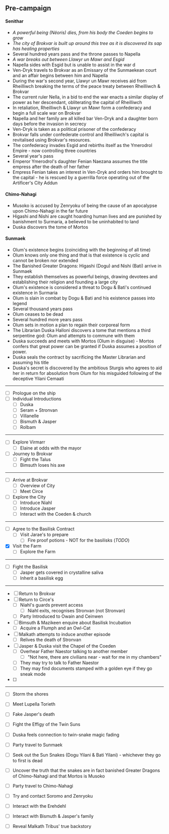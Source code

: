 ## Pre-campaign
#### Senithar
- *A powerful being (Nëoris) dies, from his body the Coeden begins to grow*
- *The city of Brokvar is built up around this tree as it is discovered its sap has healing properties*
- Several hundred years pass and the throne passes to Napella
- *A war breaks out between Llawyr un Mawr and Esgid*
- Napella sides with Esgid but is unable to assist in the war d
- Ven-Dryk travels to Brokvar as an Emissary of the Sunmaekean court and an affair begins between him and Napella
- During the war's second year, Llawyr un Mawr receives aid from Rheilliwch breaking the terms of the peace treaty between Rheilliwch & Brokvar
- The current ruler Nella, in a bid to end the war enacts a similar display of power as her descendant, obliterating the capital of Rheilliwch
- In retaliation, Rheilliwch & Llawyr un Mawr form a confederacy and begin a full scale war on Brokvar
- Napella and her family are all killed bar Ven-Dryk and a daughter born days before the invasion in secrecy
- Ven-Dryk is taken as a political prisoner of the confederacy 
- Brokvar falls under confederate control and Rheilliwch's capital is revitalised using Brokvar's resources.
- The confederacy invades Esgid and rebirths itself as the Ymerodrol Empire - now controlling three countries
- Several year's pass
- Emperor Ymerodrol's daughter Fenian Naezana assumes the title empress after the death of her father 
- Empress Fenian takes an interest in Ven-Dryk and orders him brought to the capital - he is rescued by a guerrilla force operating out of the Artificer's City Addun
#### Chimo-Nahagi
- Musoko is accused by Zenryoku of being the cause of an apocalypse upon Chimo-Nahagi in the far future
- Higashi and Nishi are caught hoarding human lives and are punished by banishment to Surmaria, a believed to be uninhabited to land
- Duska discovers the tome of Mortos
#### Sunmaek
- Olum's existence begins (coinciding with the beginning of all time)
- Olum knows only one thing and that is that existence is cyclic and cannot be broken nor extended
- The Banished Greater Dragons: Higashi (Dogu) and Nishi (Bati) arrive in Sunmaek
- They establish themselves as powerful beings, drawing devotees and establishing their religion and founding a large city
- Olum's existence is considered a threat to Dogu & Bati's continued existence in Surmaria
- Olum is slain in combat by Dogu & Bati and his existence passes into legend
- Several thousand years pass
- Olum ceases to be dead
- Several hundred more years pass
- Olum sets in motion a plan to regain their corporeal form
- The Librarian Duska Halloni discovers a tome that mentions a third serpentine god: Olum and attempts to commune with them
- Duska succeeds and meets with Mortos (Olum in disguise) - Mortos confers that great power can be granted if Duska assumes a position of power.
- Duska seals the contract by sacrificing the Master Librarian and assuming his title
- Duska's secret is discovered by the ambitious Sturgis who agrees to aid her in return for absolution from Olum for his misguided following of the deceptive Yilani Cemaati

---

- [ ] Prologue on the ship
- [ ] Individual Introductions
	- [ ] Duska
	- [ ] Seram + Stronvan
	- [ ] Villanelle
	- [ ] Bismuth & Jasper
	- [ ] Rolbam
---
- [ ] Explore Virmarr
	- [ ] Elaine at odds with the mayor
- [ ] Journey to Brokvar
	- [ ] Fight the Talus
	- [ ] Bimsuth loses his axe
---
- [ ] Arrive at Brokvar
	- [ ] Overview of City
	- [ ] Meet Circe
- [ ] Explore the City
	- [ ] Introduce Niahl
	- [ ] Introduce Jasper
	- [ ] Interact with the Coeden & church
---
- [ ] Agree to the Basilisk Contract
	- [ ] Visit Jarae's to prepare
		- [ ] Fire proof potions - NOT for the basilisks (*TODO*)
- [x] Visit the Farm
	- [ ] Explore the Farm
---
- [ ] Fight the Basilisk
	- [ ] Jasper gets covered in crystalline saliva
	- [ ] Inherit a basilisk egg
---
- [ ] Return to Brokvar
- [ ] Return to Circe's
	- [ ] Niahl's guards prevent access
		- [ ] Niahl exits, recognises Stronvan (not Stronvan)
	- [ ] Party Introduced to Owain and Ceinwen
- [ ] Bimsuth & Mazikeen enquire about Basilisk Incubation
	- [ ] Acquire a Flumph and an Owl-Cat
- [ ] Malkath attempts to induce another episode
	- [ ] Relives the death of Stronvan
- [ ] Jasper & Duska visit the Chapel of the Coeden
	- [ ] Overhear Father Naestor talking to another member
		- [ ] "Not here, there are civilians near - wait for me in my chambers"
	- [ ] They may try to talk to Father Naestor
	- [ ] They may find documents stamped with a golden eye if they go sneak mode
- [ ] 

---
- [ ] Storm the shores
- [ ] Meet Lupella Torieth
- [ ] Fake Jasper's death
- [ ] Fight the Effigy of the Twin Suns

- [ ] Duska feels connection to twin-snake magic fading
- [ ] Party travel to Sunmaek
- [ ] Seek out the Sun Snakes (Dogu Yilani & Bati Yilani) - whichever they go to first is dead
- [ ] Uncover the truth that the snakes are in fact banished Greater Dragons of Chimo-Nahagi and that Mortos is Musoko


- [ ] Party travel to Chimo-Nahagi
- [ ] Try and contact Soromo and Zenryoku
- [ ] Interact with the Erehdehl
- [ ] Interact with Bismuth & Jasper's family
- [ ] Reveal Malkath Tribus' true backstory 